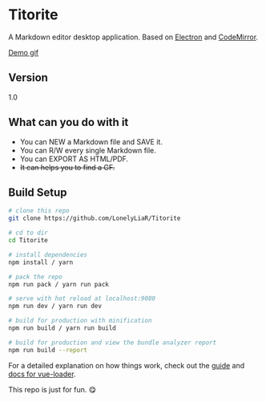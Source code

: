 # Titorite

A Markdown editor desktop application. Based on [Electron](https://electron.atom.io/) and [CodeMirror](https://github.com/codemirror/CodeMirror).

[Demo gif](http://ozep0l2jz.bkt.clouddn.com/demo.gif)

## Version
1.0

## What can you do with it
- You can NEW a Markdown file and SAVE it.
- You can R/W every single Markdown file.
- You can EXPORT AS HTML/PDF.
- ~~It can helps you to find a GF.~~

## Build Setup

``` bash
# clone this repo
git clone https://github.com/LonelyLiaR/Titorite

# cd to dir
cd Titorite

# install dependencies
npm install / yarn

# pack the repo
npm run pack / yarn run pack

# serve with hot reload at localhost:9080
npm run dev / yarn run dev

# build for production with minification
npm run build / yarn run build

# build for production and view the bundle analyzer report
npm run build --report
```

For a detailed explanation on how things work, check out the [guide](http://vuejs-templates.github.io/webpack/) and [docs for vue-loader](http://vuejs.github.io/vue-loader).

This repo is just for fun. :yum:
